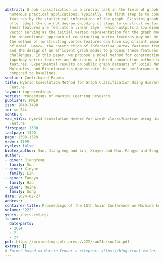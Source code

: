 ```yaml
---
abstract: Graph classification is a crucial task in the field of graph learning with
  numerous practical applications. Typically, the first step is to construct vertex
  features by the statistical information of the graph. Existing graph neural networks
  often adopt the one-hot degree encoding strategy to construct vertex features. Then,
  these features are fed into a linear layer, which outputs a low-dimensional real
  vector serving as the initial vertex representation for the graph model. However,
  the conventional approach of constructing vertex features may not be optimal. Intuitively,
  the method of constructing vertex features can have significant impact on the effectiveness
  of model. Hence, the construction of informative vertex features from the graph
  and the design of an efficient graph model to process these features pose great
  challenges. In this paper, we propose a novel method for constructing hierarchical
  topology vertex features and designing a hybrid convolution method to handle these
  features. Experimental results on public graph datasets of Social Networks, Small
  Molecules, and Bioinformatics demonstrate the superior performance of our method
  compared to baselines.
section: Contributed Papers
title: Hybrid Convolution Method for Graph Classification Using Hierarchical Topology
  Feature
layout: inproceedings
series: Proceedings of Machine Learning Research
publisher: PMLR
issn: 2640-3498
id: sun24c
month: 0
tex_title: Hybrid Convolution Method for Graph Classification Using Hierarchical Topology
  Feature
firstpage: 1308
lastpage: 1320
page: 1308-1320
order: 1308
cycles: false
bibtex_author: Sun, Jiangfeng and Lin, Xinyue and Hao, Fangyu and Song, Meina
author:
- given: Jiangfeng
  family: Sun
- given: Xinyue
  family: Lin
- given: Fangyu
  family: Hao
- given: Meina
  family: Song
date: 2024-02-27
address:
container-title: Proceedings of the 15th Asian Conference on Machine Learning
volume: '222'
genre: inproceedings
issued:
  date-parts:
  - 2024
  - 2
  - 27
pdf: https://proceedings.mlr.press/v222/sun24c/sun24c.pdf
extras: []
# Format based on Martin Fenner's citeproc: https://blog.front-matter.io/posts/citeproc-yaml-for-bibliographies/
---
```


